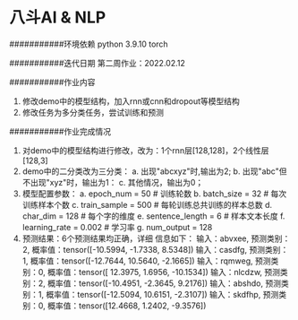 八斗AI & NLP 
===========================

###########环境依赖
python 3.9.10
torch 

###########迭代日期
第二周作业：2022.02.12

###########作业内容
1. 修改demo中的模型结构，加入rnn或cnn和dropout等模型结构
2. 修改任务为多分类任务，尝试训练和预测

###########作业完成情况
1. 对demo中的模型结构进行修改，改为：1个rnn层[128,128]，2个线性层[128,3]
2. demo中的二分类改为三分类： 
   a. 出现"abcxyz"时,输出为2;
   b. 出现"abc"但不出现"xyz"时，输出为1：
   c. 其他情况，输出为0；
3. 模型配置参数：
   a. epoch_num = 50         # 训练轮数 
   b. batch_size = 32        # 每次训练样本个数
   c. train_sample = 500     # 每轮训练总共训练的样本总数
   d. char_dim = 128         # 每个字的维度 
   e. sentence_length = 6    # 样本文本长度 
   f. learning_rate = 0.002  # 学习率 
   g. num_output = 128
4. 预测结果：6个预测结果均正确，详细 信息如下：
   输入：abvxee, 预测类别：2, 概率值：tensor([-10.5994,  -1.7338,   8.5348])
   输入：casdfg, 预测类别：1, 概率值：tensor([-12.7644,  10.5640,  -2.1665])
   输入：rqmweg, 预测类别：0, 概率值：tensor([ 12.3975,   1.6956, -10.1534])
   输入：nlcdzw, 预测类别：2, 概率值：tensor([-10.4951,  -2.3645,   9.2176])
   输入：abshdo, 预测类别：1, 概率值：tensor([-12.5094,  10.6151,  -2.3107])
   输入：skdfhp, 预测类别：0, 概率值：tensor([12.4668,  1.2402, -9.3576])

